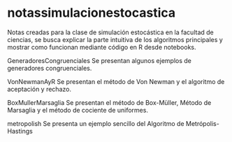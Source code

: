 # notassimulacionestocastica
Notas creadas para la clase de simulación estocástica en la facultad de ciencias, se busca explicar la parte intuitiva de los algoritmos principales y mostrar como funcionan mediante código en R desde notebooks.

GeneradoresCongruenciales
Se presentan algunos ejemplos de generadores congruenciales.

VonNewmanAyR
Se presentan el método de Von Newman y el algoritmo de aceptación y rechazo.

BoxMullerMarsaglia
Se presentan el método de Box-Müller, Método de Marsaglia y el método de cociente de uniformes.

metropolish
Se presenta un ejemplo sencillo del Algoritmo de Metrópolis-Hastings
